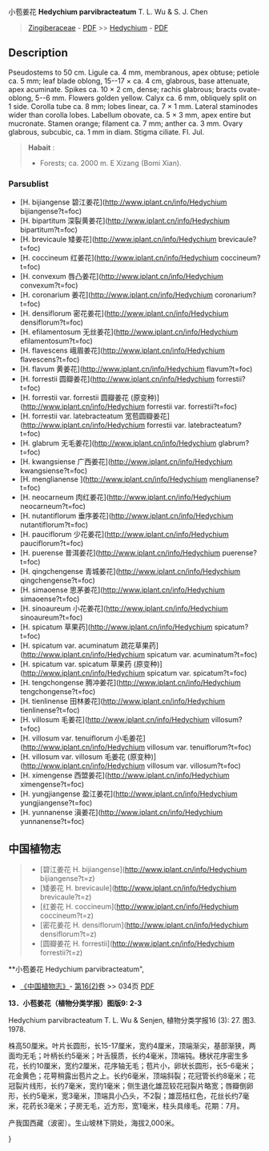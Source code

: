 小苞姜花 **Hedychium parvibracteatum** T. L. Wu & S. J. Chen

> [Zingiberaceae](http://www.iplant.cn/info/Zingiberaceae?t=foc) - [PDF](http://www.iplant.cn/foc/pdf/Zingiberaceae.pdf) >> [Hedychium](http://www.iplant.cn/info/Hedychium?t=foc) - [PDF](http://www.iplant.cn/foc/pdf/Hedychium.pdf)

## Description

Pseudostems to 50 cm. Ligule ca. 4 mm, membranous, apex obtuse; petiole ca. 5 mm; leaf blade oblong, 15--17 × ca. 4 cm, glabrous, base attenuate, apex acuminate. Spikes ca. 10 × 2 cm, dense; rachis glabrous; bracts ovate-oblong, 5--6 mm. Flowers golden yellow. Calyx ca. 6 mm, obliquely split on 1 side. Corolla tube ca. 8 mm; lobes linear, ca. 7 × 1 mm. Lateral staminodes wider than corolla lobes. Labellum obovate, ca. 5 × 3 mm, apex entire but mucronate. Stamen orange; filament ca. 7 mm; anther ca. 3 mm. Ovary glabrous, subcubic, ca. 1 mm in diam. Stigma ciliate. Fl. Jul.

> **Habait** : 
>* Forests; ca. 2000 m. E Xizang (Bomi Xian).

### Parsublist

* [H.  bijiangense  碧江姜花](http://www.iplant.cn/info/Hedychium bijiangense?t=foc)
* [H.  bipartitum  深裂黄姜花](http://www.iplant.cn/info/Hedychium bipartitum?t=foc)
* [H.  brevicaule  矮姜花](http://www.iplant.cn/info/Hedychium brevicaule?t=foc)
* [H.  coccineum  红姜花](http://www.iplant.cn/info/Hedychium coccineum?t=foc)
* [H.  convexum  唇凸姜花](http://www.iplant.cn/info/Hedychium convexum?t=foc)
* [H.  coronarium  姜花](http://www.iplant.cn/info/Hedychium coronarium?t=foc)
* [H.  densiflorum  密花姜花](http://www.iplant.cn/info/Hedychium densiflorum?t=foc)
* [H.  efilamentosum  无丝姜花](http://www.iplant.cn/info/Hedychium efilamentosum?t=foc)
* [H.  flavescens  峨眉姜花](http://www.iplant.cn/info/Hedychium flavescens?t=foc)
* [H.  flavum  黄姜花](http://www.iplant.cn/info/Hedychium flavum?t=foc)
* [H.  forrestii  圆瓣姜花](http://www.iplant.cn/info/Hedychium forrestii?t=foc)
* [H.  forrestii var. forrestii  圆瓣姜花 (原变种)](http://www.iplant.cn/info/Hedychium forrestii var. forrestii?t=foc)
* [H.  forrestii var. latebracteatum  宽苞圆瓣姜花](http://www.iplant.cn/info/Hedychium forrestii var. latebracteatum?t=foc)
* [H.  glabrum  无毛姜花](http://www.iplant.cn/info/Hedychium glabrum?t=foc)
* [H.  kwangsiense  广西姜花](http://www.iplant.cn/info/Hedychium kwangsiense?t=foc)
* [H.  menglianense  ](http://www.iplant.cn/info/Hedychium menglianense?t=foc)
* [H.  neocarneum  肉红姜花](http://www.iplant.cn/info/Hedychium neocarneum?t=foc)
* [H.  nutantiflorum  垂序姜花](http://www.iplant.cn/info/Hedychium nutantiflorum?t=foc)
* [H.  pauciflorum  少花姜花](http://www.iplant.cn/info/Hedychium pauciflorum?t=foc)
* [H.  puerense  普洱姜花](http://www.iplant.cn/info/Hedychium puerense?t=foc)
* [H.  qingchengense  青城姜花](http://www.iplant.cn/info/Hedychium qingchengense?t=foc)
* [H.  simaoense  思茅姜花](http://www.iplant.cn/info/Hedychium simaoense?t=foc)
* [H.  sinoaureum  小花姜花](http://www.iplant.cn/info/Hedychium sinoaureum?t=foc)
* [H.  spicatum  草果药](http://www.iplant.cn/info/Hedychium spicatum?t=foc)
* [H.  spicatum var. acuminatum  疏花草果药](http://www.iplant.cn/info/Hedychium spicatum var. acuminatum?t=foc)
* [H.  spicatum var. spicatum  草果药 (原变种)](http://www.iplant.cn/info/Hedychium spicatum var. spicatum?t=foc)
* [H.  tengchongense  腾冲姜花](http://www.iplant.cn/info/Hedychium tengchongense?t=foc)
* [H.  tienlinense  田林姜花](http://www.iplant.cn/info/Hedychium tienlinense?t=foc)
* [H.  villosum  毛姜花](http://www.iplant.cn/info/Hedychium villosum?t=foc)
* [H.  villosum var. tenuiflorum  小毛姜花](http://www.iplant.cn/info/Hedychium villosum var. tenuiflorum?t=foc)
* [H.  villosum var. villosum  毛姜花 (原变种)](http://www.iplant.cn/info/Hedychium villosum var. villosum?t=foc)
* [H.  ximengense  西盟姜花](http://www.iplant.cn/info/Hedychium ximengense?t=foc)
* [H.  yungjiangense  盈江姜花](http://www.iplant.cn/info/Hedychium yungjiangense?t=foc)
* [H.  yunnanense  滇姜花](http://www.iplant.cn/info/Hedychium yunnanense?t=foc)

## 中国植物志

> * [碧江姜花  H.  bijiangense](http://www.iplant.cn/info/Hedychium bijiangense?t=z)
> * [矮姜花  H.  brevicaule](http://www.iplant.cn/info/Hedychium brevicaule?t=z)
> * [红姜花  H.  coccineum](http://www.iplant.cn/info/Hedychium coccineum?t=z)
> * [密花姜花  H.  densiflorum](http://www.iplant.cn/info/Hedychium densiflorum?t=z)
> * [圆瓣姜花  H.  forrestii](http://www.iplant.cn/info/Hedychium forrestii?t=z)

**小苞姜花 Hedychium parvibracteatum",

* [《中国植物志》](http://www.iplant.cn/frps)- [第16(2)卷](http://www.iplant.cn/frps/vol/16(2)) >> 034页 [PDF](http://www.iplant.cn/frps/pdf/16(2)/034b.pdf)

**13．小苞姜花（植物分类学报）图版9: 2-3**

Hedychium parvibracteatum T. L. Wu & Senjen, 植物分类学报16 (3): 27. 图3. 1978.

株高50厘米。叶片长圆形，长15-17厘米，宽约4厘米，顶端渐尖，基部渐狭，两面均无毛；叶柄长约5毫米；叶舌膜质，长约4毫米，顶端钝。穗状花序密生多花，长约10厘米，宽约2厘米，花序轴无毛；苞片小，卵状长圆形，长5-6毫米；花金黄色；花萼稍露出苞片之上。长约6毫米，顶端斜裂；花冠管长约8毫米；花冠裂片线形，长约7毫米，宽约1毫米；侧生退化雄蕊较花冠裂片略宽；唇瓣倒卵形，长约5毫米，宽3毫米，顶端具小凸头，不2裂；雄蕊桔红色，花丝长约7毫米，花药长3毫米；子房无毛，近方形，宽1毫米，柱头具缘毛。花期：7月。

产我国西藏（波密）。生山坡林下阴处，海拔2,000米。

}